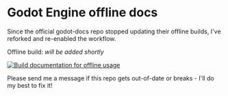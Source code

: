 # Godot Engine offline docs
Since the official godot-docs repo stopped updating their offline builds, I've reforked and re-enabled the workflow. 

Offline build: *will be added shortly*


[![Build documentation for offline usage](https://github.com/HippoProgrammer/godot-docs-offline/actions/workflows/build_offline_docs.yml/badge.svg?branch=4.3&event=workflow_run)](https://github.com/HippoProgrammer/godot-docs-offline/actions/workflows/build_offline_docs.yml)

Please send me a message if this repo gets out-of-date or breaks - I'll do my best to fix it!
